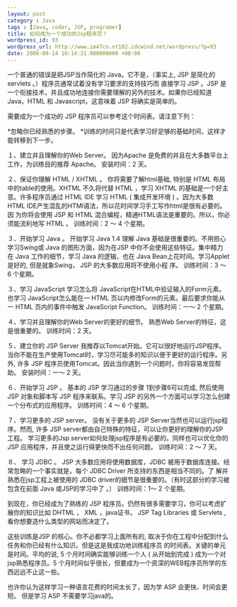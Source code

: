 ```yaml
---
layout: post
category : Java
tags : [Java, coder, JSP, programer]
title: 如何成为一个成功的Jsp程序员？
wordpress_id: 93
wordpress_url: http://www.im47cn.nt102.idcwind.net/wordpress/?p=93
date: 2008-09-14 10:14:21.000000000 +08:00
---
```

一个普通的错误是把JSP当作简化的 Java。它不是，（事实上, JSP 是简化的 servlets 。）程序员通常试着没有学习要求的支持技巧而 直接学习 JSP 。JSP 是一个衔接技术，并且成功地连接你需要理解的另外的技术。如果你已经知道 Java，HTML 和 Javascript，这意味着 JSP 将确实是简单的。

需要成为一个成功的 JSP 程序员可以参考这个时间表。请注意下列：

*忽略你已经熟悉的步骤。
*训练的时间只是代表学习好足够的基础时间，这样才能转移到下一步。

１、建立并且理解你的Web Server。
因为Apache 是免费的并且在大多数平台上工作，为训练目的推荐 Apache。
安装时间：2 天。

２、保证你理解 HTML / XHTML 。
你将需要了解html基础, 特别是 HTML 布局中的table的使用。XHTML 不久将代替 HTML ，学习 XHTML 的基础是一个好主意。许多程序员通过 HTML IDE 学习 HTML ( 集成开发环境 ) 。因为大多数 HTML IDE产生混乱的HTMl语法，所以花时间学习手工写作html是很有必要的。因 为你将会使用 JSP 和 HTML 混合编程，精通HTML语法是重要的。所以，你必须能流利地写 HTML 。
训练时间：2 ～ 4 个星期。

３、开始学习 Java 。
开始学习 Java 1.4 理解 Java 基础是很重要的。不用担心学习Swing或 Java 的图形方面，因为在JSP 中你不会使用这些特征。集中精力 在 Java 工作的细节，学习 Java 的逻辑，也在 Java Bean上花时间。学习Applet是好的, 但是就象Swing， JSP 的大多数应用将不使用小程 序。
训练时间：3 ～ 6 个星期。

３、学习 JavaScript
学习怎么将 JavaScript在HTML中验证输入的Form元素。也学习 JavaScript怎么能在一 HTML 页以内修改Form的元素。最后要求你能从一
HTML 页内的事件中触发 JavaScript Function。
训练时间：一～ 2 个星期。

４、学习并且理解你的Web Server的更好的细节。
熟悉Web Server的特征，这是很重要的。
训练时间：2 天。

５、建立你的 JSP Server
我推荐以Tomcat开始。它可以很好地运行JSP程序。当你不能在生产使用Tomcat时，学习尽可能多的知识以便于更好的运行程序。另外, 许多 JSP 程序员使用Tomcat。因此当你遇到一个问题时，你将容易发现帮助。
安装时间：一～ 2 天。

６、开始学习 JSP 。
基本的 JSP 学习通过的步骤 1到步骤6可以完成, 然后使用 JSP 对象和脚本写 JSP 程序来联系。学习 JSP 的另外一个方面可以学习怎么创建一个分布式的应用程序。
训练时间：4 ～ 6 个星期。

７、学习更多的 JSP server。
没有关于更多的 JSP Server当然也可以运行jsp程序。然而, 许多 JSP server都由自己特殊的特征，可以让你更好的理解你的JSP 工程。
学习更多的Jsp server如何处理jsp程序是有必要的。同样也可以优化你的 JSP 应用程序，并且使之运行得更快而不出任何问题。
训练时间：2 ～ 7 天。

８、 学习 JDBC 。
JSP 大多数应用将使用数据库，JDBC 被用于数据库连接。经常忽略的一个事实就是，每个 JDBC Driver 所支持的东西是相当不同的。了 解并熟悉在jsp工程上被使用的 JDBC driver的细节是很重要的。（有时这部分的学习被包含在前面 Java 或JSP的学习中了 。）
训练时间：1～ 2 个星期。

到现在，你已经成为了熟练的 JSP 程序员。仍然有很多需要学习，你可以考虑扩展你的知识比如 DHTML ， XML ，java证书， JSP Tag Libraries 或 Servlets , 看你想要造什么类型的网站而决定了。

这些训练是JSP 的核心。你不必都学习上面所有的, 取决于你在工程中分配到什么任务和你已经有什么知识。但是这是我成功地训练程序员 的时间表。关键的单元是时间。平均的说, 5 个月时间确实能够训练一个人 ( 从开始到完成 ) 成为一个对jsp熟悉程序员。5 个月时间似乎很长，但要成为一个资深的WEB程序员所学的东西远远不止这一些。

也许你认为这样学习一种语言花费的时间太长了，因为学 ASP 会更快、时间会更短。 但是学习 ASP 不需要学习java的。
